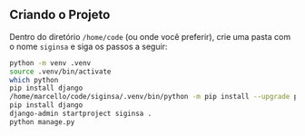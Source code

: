 ## Criando o Projeto

Dentro do diretório `/home/code` (ou onde você preferir), crie uma pasta com o nome `siginsa` e siga os passos a seguir:

```bash
python -m venv .venv
source .venv/bin/activate
which python
pip install django
/home/marcello/code/siginsa/.venv/bin/python -m pip install --upgrade pip
pip install django
django-admin startproject siginsa .
python manage.py
```
